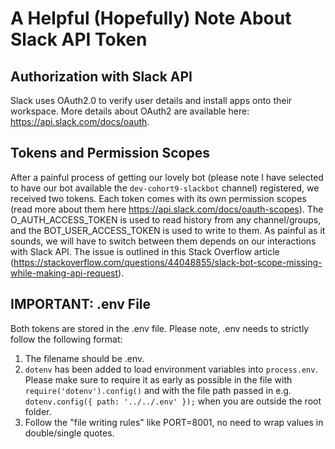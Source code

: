 # A Helpful (Hopefully) Note About Slack API Token

## Authorization with Slack API
Slack uses OAuth2.0 to verify user details and install apps onto their workspace. More details about OAuth2 are available here: https://api.slack.com/docs/oauth. 

## Tokens and Permission Scopes
After a painful process of getting our lovely bot (please note I have selected to have our bot available the `dev-cohort9-slackbot` channel) registered, we received two tokens. Each token comes with its own permission scopes (read more about them here https://api.slack.com/docs/oauth-scopes). The O_AUTH_ACCESS_TOKEN is used to read history from any channel/groups, and the BOT_USER_ACCESS_TOKEN is used to write to them. As painful as it sounds, we will have to switch between them depends on our interactions with Slack API. The issue is outlined in this Stack Overflow article (https://stackoverflow.com/questions/44048855/slack-bot-scope-missing-while-making-api-request).

## IMPORTANT: .env File
Both tokens are stored in the .env file. Please note, .env needs to strictly follow the following format: 
1. The filename should be .env. 
2. `dotenv` has been added to load environment variables into `process.env`. Please make sure to require it as early as possible in the file with `require('dotenv').config()` and with the file path passed in e.g. `dotenv.config({ path: '../../.env' });` when you are outside the root folder.  
3. Follow the "file writing rules" like PORT=8001, no need to wrap values in double/single quotes.